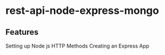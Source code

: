 # rest-api-node-express-mongo

## Features
Setting up Node js
HTTP Methods
Creating an Express App





